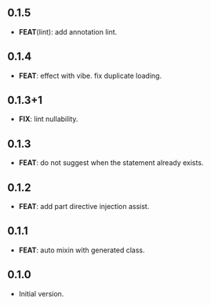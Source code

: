 ## 0.1.5

 - **FEAT**(lint): add annotation lint.

## 0.1.4

 - **FEAT**: effect with vibe. fix duplicate loading.

## 0.1.3+1

 - **FIX**: lint nullability.

## 0.1.3

 - **FEAT**: do not suggest when the statement already exists.

## 0.1.2

 - **FEAT**: add part directive injection assist.

## 0.1.1

 - **FEAT**: auto mixin with generated class.

## 0.1.0

- Initial version.
